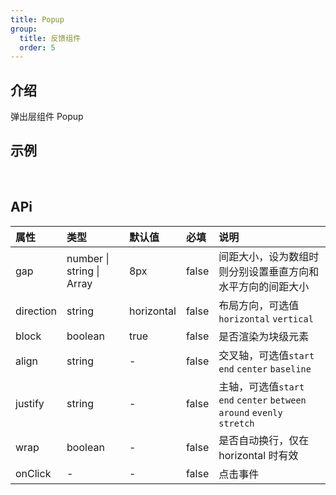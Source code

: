 ```yaml
---
title: Popup
group:
  title: 反馈组件
  order: 5
---
```


## 介绍

弹出层组件 Popup
​

## 示例

<!-- 可以通过code加载示例代码，dumi会帮我们做解析 -->

<code src="./demo/base.tsx"></code>

​

## APi

<!-- 会生成api表格 -->

| 属性      | 类型                              | 默认值     | 必填  | 说明                                                                     |
| :-------- | :-------------------------------- | :--------- | :---- | :----------------------------------------------------------------------- |
| gap       | number &#124; string &#124; Array | 8px        | false | 间距大小，设为数组时则分别设置垂直方向和水平方向的间距大小               |
| direction | string                            | horizontal | false | 布局方向，可选值`horizontal` `vertical`                                  |
| block     | boolean                           | true       | false | 是否渲染为块级元素                                                       |
| align     | string                            | -          | false | 交叉轴，可选值`start` `end` `center` `baseline`                          |
| justify   | string                            | -          | false | 主轴，可选值`start` `end` `center` `between` `around` `evenly` `stretch` |
| wrap      | boolean                           | -          | false | 是否自动换行，仅在 horizontal 时有效                                     |
| onClick   | -                                 | -          | false | 点击事件                                                                 |
